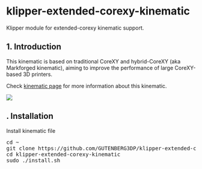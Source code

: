 # klipper-extended-corexy-kinematic
Klipper module for extended-corexy kinematic support. 

## 1. Introduction
This kinematic is based on traditional CoreXY and hybrid-CoreXY (aka Markforged kinematic), aiming to improve the performance of large CoreXY-based 3D printers.

Check [kinematic page](./doc/kinematic.md) for more information about this kinematic.

![](./doc/extended_corexy.png)

## . Installation

Install kinematic file
<pre>
cd ~
git clone https://github.com/GUTENBERG3DP/klipper-extended-corexy-kinematic
cd klipper-extended-corexy-kinematic
sudo ./install.sh
</pre>
